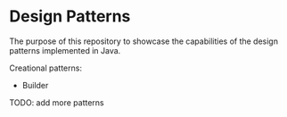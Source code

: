 # Design Patterns

The purpose of this repository to showcase the capabilities of the design patterns implemented in Java.


Creational patterns:
- Builder


TODO: add more patterns
